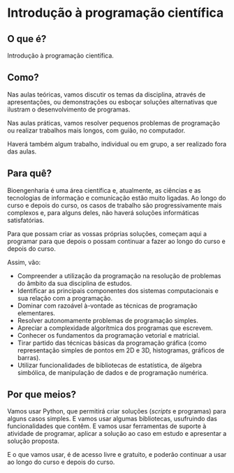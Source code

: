 # Introdução à programação científica 

## O que é?
Introdução à programação científica.

## Como?

Nas aulas teóricas, vamos discutir os temas da disciplina, através de apresentações, ou demonstrações ou esboçar soluções alternativas que ilustram o desenvolvimento de programas. 

Nas aulas práticas, vamos resolver pequenos problemas de programação ou realizar trabalhos mais longos, com guião, no computador. 

Haverá também algum trabalho, individual ou em grupo, a ser realizado fora das aulas.

## Para quê?

Bioengenharia é uma área científica e, atualmente, as ciências e as tecnologias de informação e comunicação estão muito ligadas.
Ao longo do curso e depois do curso, os casos de trabalho são progressivamente mais complexos e, para alguns deles, não haverá soluções informáticas satisfatórias.

Para que possam criar as vossas próprias soluções, começam aqui a programar para que depois o possam continuar a fazer ao longo do curso e depois do curso.

Assim, vão:
+ Compreender a utilização da programação na resolução de problemas do âmbito da sua disciplina de estudos.
+ Identificar as principais componentes dos sistemas computacionais e sua relação com a programação.
+ Dominar com razoável à-vontade as técnicas de programação elementares.
+ Resolver autonomamente problemas de programação simples.
+ Apreciar a complexidade algorítmica dos programas que escrevem.
+ Conhecer os fundamentos da programação vetorial e matricial.
+ Tirar partido das técnicas básicas da programação gráfica (como representação simples de pontos em 2D e 3D, histogramas, gráficos de barras).
+ Utilizar funcionalidades de bibliotecas de estatística, de álgebra simbólica, de manipulação de dados e de programação numérica.

## Por que meios?

Vamos usar Python, que permitirá criar soluções (*scripts* e programas) para alguns casos simples. 
E vamos usar algumas bibliotecas, usufruindo das funcionalidades que contêm.
E vamos usar ferramentas de suporte à atividade de programar, aplicar a solução ao caso em estudo e apresentar a solução proposta.

E o que vamos usar, é de acesso livre e gratuito, e poderão continuar a usar ao longo do curso e depois do curso.